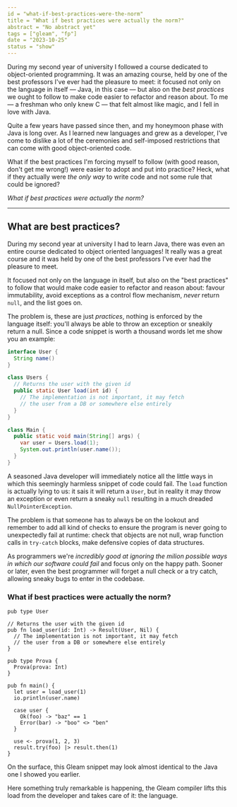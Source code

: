 ```yaml
---
id = "what-if-best-practices-were-the-norm"
title = "What if best practices were actually the norm?"
abstract = "No abstract yet"
tags = ["gleam", "fp"]
date = "2023-10-25"
status = "show"
---
```



During my second year of university I followed a course dedicated to
object-oriented programming. It was an amazing course, held by one of the best
professors I've ever had the pleasure to meet: it focused not only on the
language in itself — Java, in this case — but also on the _best practices_
we ought to follow to make code easier to refactor and reason about.
To me — a freshman who only knew C — that felt almost like magic, and I fell
in love with Java.

Quite a few years have passed since then, and my honeymoon phase with Java is
long over. As I learned new languages and grew as a developer, I've come to
dislike a lot of the ceremonies and self-imposed restrictions that can come with
good object-oriented code.

What if the best practices I'm forcing myself to follow (with good reason, don't
get me wrong!) were easier to adopt and put into practice? Heck, what if they
actually were _the only way_ to write code and not some rule that could be
ignored?

_What if best practices were actually the norm?_

---

## What are best practices?

During my second year at university I had to learn Java, there was even an entire
course dedicated to object oriented languages! It really was a great course
and it was held by one of the best professors I've ever had the pleasure to meet.

It focused not only on the language in itself, but also on the "best practices"
to follow that would make code easier to refactor and reason about: favour
immutability, avoid exceptions as a control flow mechanism,
_never_ return `null`, and the list goes on.

The problem is, these are just _practices_, nothing is enforced by the language
itself: you'll always be able to throw an exception or sneakily return a null.
Since a code snippet is worth a thousand words let me show you an example:

```java
interface User {
  String name()
}

class Users {
  // Returns the user with the given id
  public static User load(int id) {
    // The implementation is not important, it may fetch
    // the user from a DB or somewhere else entirely
  }
}

class Main {
  public static void main(String[] args) {
    var user = Users.load(1);
    System.out.println(user.name());
  }
}
```

A seasoned Java developer will immediately notice all the little ways in which
this seemingly harmless snippet of code could fail. The `load` function is
actually lying to us: it sais it will return a `User`, but in reality it may
throw an exception or even return a sneaky `null` resulting in a much dreaded
`NullPointerException`.

The problem is that someone has to always be on the lookout and remember to add
all kind of checks to ensure the program is never going to unexpectedly fail at
runtime: check that objects are not null, wrap function calls in `try-catch`
blocks, make defensive copies of data structures.

As programmers we're _incredibly good at ignoring the milion possible ways in_
_which our software could fail_ and focus only on the happy path. Sooner or
later, even the best programmer will forget a null check or a try catch,
allowing sneaky bugs to enter in the codebase.

### What if best practices were actually the norm?

```gleam
pub type User

// Returns the user with the given id
pub fn load_user(id: Int) -> Result(User, Nil) {
  // The implementation is not important, it may fetch
  // the user from a DB or somewhere else entirely
}

pub type Prova {
  Prova(prova: Int)
}

pub fn main() {
  let user = load_user(1)
  io.println(user.name)

  case user {
    Ok(foo) -> "baz" == 1
    Error(bar) -> "boo" <> "ben"
  }

  use <- prova(1, 2, 3)
  result.try(foo) |> result.then(1)
}
```

On the surface, this Gleam snippet may look almost identical to the Java one I
showed you earlier.

Here something truly remarkable is happening, the Gleam compiler lifts this load
from the developer and takes care of it: the language.
